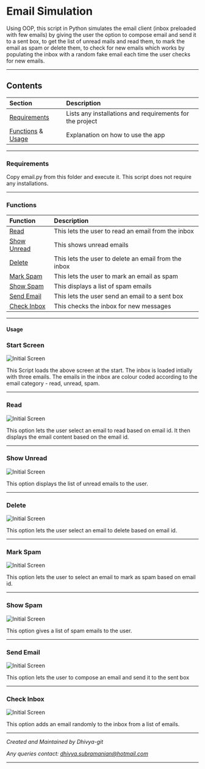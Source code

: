 # Email Simulation
Using OOP, this script in Python simulates the email client (inbox preloaded with few emails) by giving the user the option to compose email and send it to a sent box, to get the list of unread mails and read them, to mark the email as spam or delete them, to check for new emails which works by populating the inbox with a random fake email each time the user checks for new emails.

---
## Contents
| Section | Description |
| :--- | :--- |
| [Requirements](#requirements) | Lists any installations and requirements for the project |
| [Functions](#functions) & [Usage](#usage) | Explanation on how to use the app |

---
### **Requirements**
Copy email.py from this folder and execute it. This script does not require any installations.

---
### **Functions**
| Function | Description |
| :--- | :--- |
| [Read](#read) | This lets the user to read an email from the inbox |
| [Show Unread](#show-unread) | This shows unread emails |
| [Delete](#delete) | This lets the user to delete an email from the inbox |
| [Mark Spam](#mark-spam) | This lets the user to mark an email as spam |
| [Show Spam](#show-spam) | This displays a list of spam emails |
| [Send Email](#send-email) | This lets the user send an email to a sent box |
| [Check Inbox](#check-inbox) | This checks the inbox for new messages |

---
#### **Usage**
### Start Screen
![Initial Screen](images/start_screen.PNG)

This Script loads the above screen at the start. The inbox is loaded intially with three emails. The emails in the inbox are colour coded according to the email category - read, unread, spam.

---
### Read
![Initial Screen](images/read.PNG)

This option lets the user select an email to read based on email id. It then displays the email content based on the email id. 

---
### Show Unread
![Initial Screen](images/show_unread.PNG)

This option displays the list of unread emails to the user.

---
### Delete 
![Initial Screen](images/show_unread.PNG)

This option lets the user select an email to delete based on email id.

---
### Mark Spam 
![Initial Screen](images/mark_spam.PNG)

This option lets the user to select an email to mark as spam based on email id.

---
### Show Spam 
![Initial Screen](images/show_spam.PNG)

This option gives a list of spam emails to the user.

---
### Send Email 
![Initial Screen](images/send_email.PNG)

This option lets the user to compose an email and send it to the sent box

---
### Check Inbox 
![Initial Screen](images/check_inbox.PNG)

This option adds an email randomly to the inbox from a list of emails.

---

*Created and Maintained by Dhivya-git*

*Any queries contact: dhivya.subramanian@hotmail.com*

---